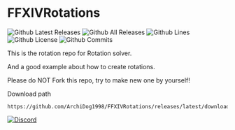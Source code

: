 # FFXIVRotations

![Github Latest Releases](https://img.shields.io/github/downloads/ArchiDog1998/FFXIVRotations/latest/total.svg?style=for-the-badge)
![Github All Releases](https://img.shields.io/github/downloads/ArchiDog1998/FFXIVRotations/total.svg?style=for-the-badge)
![Github Lines](https://img.shields.io/tokei/lines/github/ArchiDog1998/FFXIVRotations?style=for-the-badge)
![Github License](https://img.shields.io/github/license/ArchiDog1998/FFXIVRotations.svg?label=License&style=for-the-badge)
![Github Commits](https://img.shields.io/github/commits-since/ArchiDog1998/FFXIVRotations/latest/main?style=for-the-badge)

This is the rotation repo for Rotation solver.

And a good example about how to create rotations.

Please do NOT Fork this repo, try to make new one by yourself!

Download path


```
https://github.com/ArchiDog1998/FFXIVRotations/releases/latest/download/DefaultRotations.dll
```

[![Discord](https://discordapp.com/api/guilds/1064448004498653245/embed.png?style=banner2)](https://discord.gg/4fECHunam9)